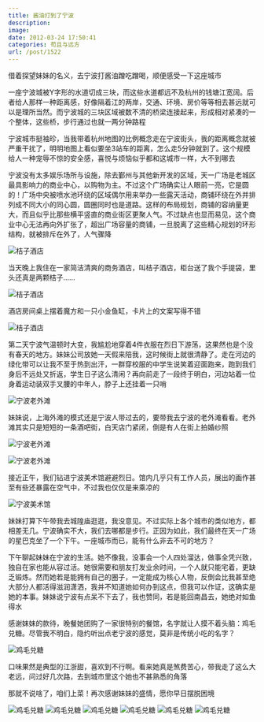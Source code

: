```yaml
---
title: 酱油打到了宁波
description: 
image: 
date: 2012-03-24 17:50:41
categories: 苟且与远方
url: /post/1522
---
```


借着探望妹妹的名义，去宁波打酱油蹭吃蹭喝，顺便感受一下这座城市

一座宁波城被Y字形的水道切成三块，而这些水道都远不及杭州的钱塘江宽阔。后者给人那样一种距离感，好像隔着江的两岸，交通、环境、房价等等相去甚远就可以是理所当然。而宁波城的三块区域被数不清的桥梁连接起来，形成相对紧凑的一个整体，这些桥，步行通过也就一两分钟路程

宁波城市挺袖珍，当我带着杭州地图的比例概念走在宁波街头，我的距离概念就被严重干扰了，明明地图上看似要坐3站车的距离，怎么走5分钟就到了。这个规模给人一种宠辱不惊的安全感，喜悦与烦恼似乎都和这城市一样，大不到哪去

宁波没有太多娱乐场所与设施，除去鄞州与其他新开发的区域，天一广场是老城区最具影响力的商业中心，以购物为主。不过这个广场确实让人眼前一亮，它是圆的！广场中央被喷水池环绕的区域偶尔用来举办一些露天活动，商铺环绕在外并排列成不同大小的同心圆，圆圈同时也是道路。这样的布局规划，商铺的容纳量更大，而且似乎比那些横平竖直的商业街区更聚人气。不过缺点也显而易见，这个商业中心无法再向外扩张了，超出广场容量的商铺，一旦脱离了这些精心规划的环形结构，就被排斥在外了，人气骤降

![](https://storageapi.fleek.co/0a3a8890-e65e-47ce-93d7-0442b9209d38-bucket/blog/posts/2012-03/03-24/1.jpg "桔子酒店")

当天晚上我住在一家简洁清爽的商务酒店，叫桔子酒店，柜台送了我个手提袋，里头还真是两颗桔子……

![](https://storageapi.fleek.co/0a3a8890-e65e-47ce-93d7-0442b9209d38-bucket/blog/posts/2012-03/03-24/2.jpg "桔子酒店")

酒店房间桌上摆着魔方和一只小金鱼缸，卡片上的文案写得不错

![](https://storageapi.fleek.co/0a3a8890-e65e-47ce-93d7-0442b9209d38-bucket/blog/posts/2012-03/03-24/3.jpg "桔子酒店")

第二天宁波气温顿时大变，我尴尬地穿着4件衣服在烈日下游荡，这果然也是个没有春天的地方。妹妹公司放她一天假来陪我，这时候街上就很清静了。走在河边的绿化带可以让我不至于热到出汗，一群穿校服的中学生说笑着迎面跑来，跑到我们身后不远处又折返，学生日子这么清闲？再向前走了一段终于明白，河边站着一位身着运动装双手叉腰的中年人，脖子上还挂着一只哨

![](https://storageapi.fleek.co/0a3a8890-e65e-47ce-93d7-0442b9209d38-bucket/blog/posts/2012-03/03-24/4.jpg "宁波老外滩")

妹妹说，上海外滩的模式还是宁波人带过去的，要带我去宁波的老外滩看看。老外滩其实只是短短的一条酒吧街，白天店门紧闭，倒是有人在街上拍婚纱照

![](https://storageapi.fleek.co/0a3a8890-e65e-47ce-93d7-0442b9209d38-bucket/blog/posts/2012-03/03-24/5.jpg "宁波老外滩")

![](https://storageapi.fleek.co/0a3a8890-e65e-47ce-93d7-0442b9209d38-bucket/blog/posts/2012-03/03-24/6.jpg "宁波老外滩")

接近正午，我们钻进宁波美术馆避避烈日。馆内几乎只有工作人员，展出的画作甚至有些还暴露在空气中，不过我也仅仅是来乘凉的

![](https://storageapi.fleek.co/0a3a8890-e65e-47ce-93d7-0442b9209d38-bucket/blog/posts/2012-03/03-24/7.jpg "宁波美术馆")

妹妹打算下午带我去城隍庙逛逛，我没意见。不过实际上各个城市的类似地方，都相差无几。宁波确实不大，我们去哪都是步行。正因为如此，我们最终在天一广场的星巴克坐了一个下午。一座城市而已，能有什么非去不可的地方？

下午聊起妹妹在宁波的生活。她不像我，没事会一个人四处溜达，做事全凭兴致，独自在家也能从容过活。她很需要和朋友打发业余时间，一个人就只能宅着，更缺乏锻炼。然而她若是能拥有自己的圈子，一定能成为核心人物，反倒会比我甚至绝大部分人都活得滋润潇洒，我并不知道她如何办到这点，但我可以作证，这确实是她的本事。妹妹说宁波有点呆不下去了，我也赞同，若是能回南昌去，她绝对如鱼得水

感谢妹妹的款待，晚餐她团购了一家很特别的餐馆，名字就让人摸不着头脑：鸡毛兑糖。尽管我不明白，隐约听出点老宁波的感觉，莫非是传统小吃的名字？

![](https://storageapi.fleek.co/0a3a8890-e65e-47ce-93d7-0442b9209d38-bucket/blog/posts/2012-03/03-24/8.jpg "鸡毛兑糖")

口味果然是典型的江浙甜，喜欢到不行啊。看来她真是煞费苦心，带我走了这么大老远，问过好几次路，去到城市里这个她也不甚熟悉的角落

那就不说啥了，咱们上菜！再次感谢妹妹的盛情，愿你早日摆脱困境

![](https://storageapi.fleek.co/0a3a8890-e65e-47ce-93d7-0442b9209d38-bucket/blog/posts/2012-03/03-24/9.jpg "鸡毛兑糖") ![](https://storageapi.fleek.co/0a3a8890-e65e-47ce-93d7-0442b9209d38-bucket/blog/posts/2012-03/03-24/10.jpg "鸡毛兑糖") ![](https://storageapi.fleek.co/0a3a8890-e65e-47ce-93d7-0442b9209d38-bucket/blog/posts/2012-03/03-24/11.jpg "鸡毛兑糖") ![](https://storageapi.fleek.co/0a3a8890-e65e-47ce-93d7-0442b9209d38-bucket/blog/posts/2012-03/03-24/12.jpg "鸡毛兑糖") ![](https://storageapi.fleek.co/0a3a8890-e65e-47ce-93d7-0442b9209d38-bucket/blog/posts/2012-03/03-24/13.jpg "鸡毛兑糖") ![](https://storageapi.fleek.co/0a3a8890-e65e-47ce-93d7-0442b9209d38-bucket/blog/posts/2012-03/03-24/14.jpg "鸡毛兑糖")